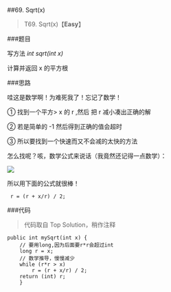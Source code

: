##69. Sqrt(x)
> T69. Sqrt(x)【**Easy**】

###题目

写方法 *int sqrt(int x)*

计算并返回 x 的平方根

###思路

哇这是数学啊！为难死我了！忘记了数学！

① 找到一个平方> x 的 r ,然后 把 r 减小凑出正确的解 

② 若是简单的 -1 然后得到正确的值会超时

③ 所以要找到一个快速而又不会减的太快的方法

怎么找呢？咳，数学公式来说话（我竟然还记得一点数学）：

![](http://7xkl1b.com1.z0.glb.clouddn.com/t69.jpg)

所以用下面的公式就很棒！

```
 r = (r + x/r) / 2;
```

###代码
>代码取自 Top Solution，稍作注释

```
public int mySqrt(int x) {
    // 要用long,因为后面要r*r会超过int
    long r = x;
    // 数学推导，慢慢减少
    while (r*r > x)
        r = (r + x/r) / 2;
    return (int) r;
    }
```
